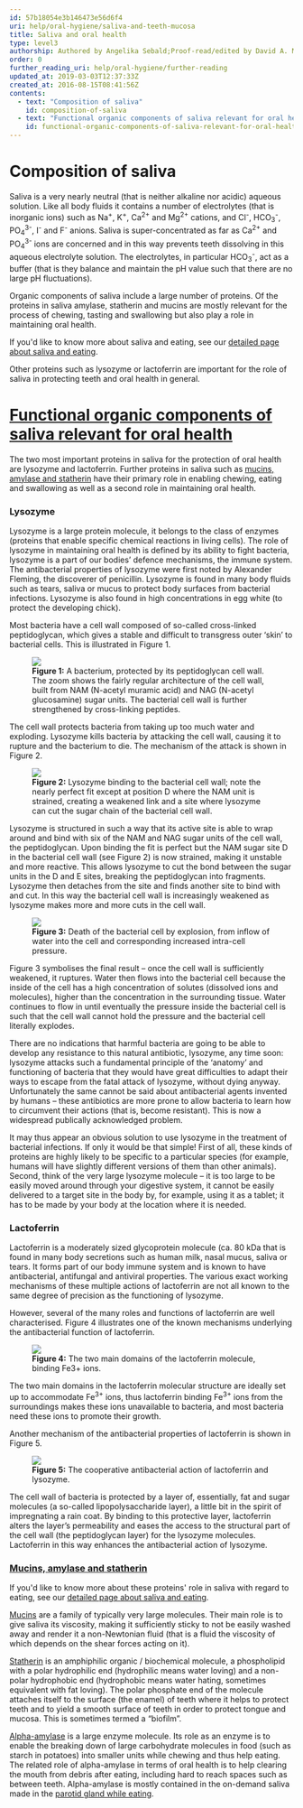 ```yaml
---
id: 57b18054e3b146473e56d6f4
uri: help/oral-hygiene/saliva-and-teeth-mucosa
title: Saliva and oral health
type: level3
authorship: Authored by Angelika Sebald;Proof-read/edited by David A. Mitchell
order: 0
further_reading_uri: help/oral-hygiene/further-reading
updated_at: 2019-03-03T12:37:33Z
created_at: 2016-08-15T08:41:56Z
contents:
  - text: "Composition of saliva"
    id: composition-of-saliva
  - text: "Functional organic components of saliva relevant for oral health"
    id: functional-organic-components-of-saliva-relevant-for-oral-health
---
```


<h1 id="composition-of-saliva">Composition of saliva</h1>
<p>Saliva is a very nearly neutral (that is neither alkaline nor
    acidic) aqueous solution. Like all body fluids it contains
    a number of electrolytes (that is inorganic ions) such as
    Na<sup>+</sup>, K<sup>+</sup>, Ca<sup>2+</sup> and Mg<sup>2+</sup>    cations, and Cl<sup>-</sup>, HCO<sub>3</sub><sup>-</sup>,
    PO<sub>4</sub><sup>3-</sup>, I<sup>-</sup> and F<sup>-</sup>    anions. Saliva is super-concentrated as far as Ca<sup>2+</sup>    and PO<sub>4</sub><sup>3-</sup> ions are concerned and in
    this way prevents teeth dissolving in this aqueous electrolyte
    solution. The electrolytes, in particular HCO<sub>3</sub><sup>-</sup>,
    act as a buffer (that is they balance and maintain the pH
    value such that there are no large pH fluctuations).</p>
<p>Organic components of saliva include a large number of proteins.
    Of the proteins in saliva amylase, statherin and mucins are
    mostly relevant for the process of chewing, tasting and swallowing
    but also play a role in maintaining oral health.</p>
<aside>
    <p>If you'd like to know more about saliva and eating,
        see our <a href="/help/oral-food/saliva-and-eating/detailed">detailed page about saliva and eating</a>.</p>
</aside>
<p>Other proteins such as lysozyme or lactoferrin are important
    for the role of saliva in protecting teeth and oral health
    in general.</p>
<h1 id="functional-organic-components-of-saliva-relevant-for-oral-health"><a href="/help/oral-hygiene/further-reading">Functional organic components of saliva relevant for oral health</a></h1>
<p>The two most important proteins in saliva for the protection
    of oral health are lysozyme and lactoferrin. Further proteins
    in saliva such as <a href="/help/oral-food/saliva-and-eating/detailed">mucins, amylase and statherin</a>    have their primary role in enabling chewing, eating and swallowing
    as well as a second role in maintaining oral health.</p>
<h3>Lysozyme</h3>
<p>Lysozyme is a large protein molecule, it belongs to the class
    of enzymes (proteins that enable specific chemical reactions
    in living cells). The role of lysozyme in maintaining oral
    health is defined by its ability to fight bacteria, lysozyme
    is a part of our bodies’ defence mechanisms, the immune system.
    The antibacterial properties of lysozyme were first noted
    by Alexander Fleming, the discoverer of penicillin. Lysozyme
    is found in many body fluids such as tears, saliva or mucus
    to protect body surfaces from bacterial infections. Lysozyme
    is also found in high concentrations in egg white (to protect
    the developing chick).</p>
<p>Most bacteria have a cell wall composed of so-called cross-linked
    peptidoglycan, which gives a stable and difficult to transgress
    outer ‘skin’ to bacterial cells. This is illustrated in Figure
    1.</p>
<figure><img src="/help/oral-hygiene/saliva-and-teeth-mucosa/level3/figure1.png">
    <figcaption><strong>Figure 1:</strong> A bacterium, protected by its
        peptidoglycan cell wall. The zoom shows the fairly regular
        architecture of the cell wall, built from NAM (N-acetyl
        muramic acid) and NAG (N-acetyl glucosamine) sugar units.
        The bacterial cell wall is further strengthened by cross-linking
        peptides.</figcaption>
</figure>
<p>The cell wall protects bacteria from taking up too much water
    and exploding. Lysozyme kills bacteria by attacking the cell
    wall, causing it to rupture and the bacterium to die. The
    mechanism of the attack is shown in Figure 2.</p>
<figure><img src="/help/oral-hygiene/saliva-and-teeth-mucosa/level3/figure2.png">
    <figcaption><strong>Figure 2:</strong> Lysozyme binding to the bacterial
        cell wall; note the nearly perfect fit except at position
        D where the NAM unit is strained, creating a weakened
        link and a site where lysozyme can cut the sugar chain
        of the bacterial cell wall.</figcaption>
</figure>
<p>Lysozyme is structured in such a way that its active site is
    able to wrap around and bind with six of the NAM and NAG
    sugar units of the cell wall, the peptidoglycan. Upon binding
    the fit is perfect but the NAM sugar site D in the bacterial
    cell wall (see Figure 2) is now strained, making it unstable
    and more reactive. This allows lysozyme to cut the bond between
    the sugar units in the D and E sites, breaking the peptidoglycan
    into fragments. Lysozyme then detaches from the site and
    finds another site to bind with and cut. In this way the
    bacterial cell wall is increasingly weakened as lysozyme
    makes more and more cuts in the cell wall.</p>
<figure><img src="/help/oral-hygiene/saliva-and-teeth-mucosa/level3/figure3.png">
    <figcaption><strong>Figure 3:</strong> Death of the bacterial cell by
        explosion, from inflow of water into the cell and corresponding
        increased intra-cell pressure.</figcaption>
</figure>
<p>Figure 3 symbolises the final result – once the cell wall is
    sufficiently weakened, it ruptures. Water then flows into
    the bacterial cell because the inside of the cell has a high
    concentration of solutes (dissolved ions and molecules),
    higher than the concentration in the surrounding tissue.
    Water continues to flow in until eventually the pressure
    inside the bacterial cell is such that the cell wall cannot
    hold the pressure and the bacterial cell literally explodes.</p>
<p>There are no indications that harmful bacteria are going to be
    able to develop any resistance to this natural antibiotic,
    lysozyme, any time soon: lysozyme attacks such a fundamental
    principle of the ‘anatomy’ and functioning of bacteria that
    they would have great difficulties to adapt their ways to
    escape from the fatal attack of lysozyme, without dying anyway.
    Unfortunately the same cannot be said about antibacterial
    agents invented by humans – these antibiotics are more prone
    to allow bacteria to learn how to circumvent their actions
    (that is, become resistant). This is now a widespread publically
    acknowledged problem.</p>
<p>It may thus appear an obvious solution to use lysozyme in the
    treatment of bacterial infections. If only it would be that
    simple! First of all, these kinds of proteins are highly
    likely to be specific to a particular species (for example,
    humans will have slightly different versions of them than
    other animals). Second, think of the very large lysozyme
    molecule – it is too large to be easily moved around through
    your digestive system, it cannot be easily delivered to a
    target site in the body by, for example, using it as a tablet;
    it has to be made by your body at the location where it is
    needed.</p>
<h3>Lactoferrin</h3>
<p>Lactoferrin is a moderately sized glycoprotein molecule (ca.
    80 kDa that is found in many body secretions such as human
    milk, nasal mucus, saliva or tears. It forms part of our
    body immune system and is known to have antibacterial, antifungal
    and antiviral properties. The various exact working mechanisms
    of these multiple actions of lactoferrin are not all known
    to the same degree of precision as the functioning of lysozyme.</p>
<p>However, several of the many roles and functions of lactoferrin
    are well characterised. Figure 4 illustrates one of the known
    mechanisms underlying the antibacterial function of lactoferrin.</p>
<figure><img src="/help/oral-hygiene/saliva-and-teeth-mucosa/level3/figure4.png">
    <figcaption><strong>Figure 4:</strong> The two main domains of the lactoferrin
        molecule, binding Fe3+ ions.</figcaption>
</figure>
<p>The two main domains in the lactoferrin molecular structure are
    ideally set up to accommodate Fe<sup>3+</sup> ions, thus
    lactoferrin binding Fe<sup>3+</sup> ions from the surroundings
    makes these ions unavailable to bacteria, and most bacteria
    need these ions to promote their growth.</p>
<p>Another mechanism of the antibacterial properties of lactoferrin
    is shown in Figure 5.</p>
<figure><img src="/help/oral-hygiene/saliva-and-teeth-mucosa/level3/figure5.png">
    <figcaption><strong>Figure 5:</strong> The cooperative antibacterial
        action of lactoferrin and lysozyme.</figcaption>
</figure>
<p>The cell wall of bacteria is protected by a layer of, essentially,
    fat and sugar molecules (a so-called lipopolysaccharide layer),
    a little bit in the spirit of impregnating a rain coat. By
    binding to this protective layer, lactoferrin alters the
    layer’s permeability and eases the access to the structural
    part of the cell wall (the peptidoglycan layer) for the lysozyme
    molecules. Lactoferrin in this way enhances the antibacterial
    action of lysozyme.</p>
<h3><a href="/help/oral-food/saliva-and-eating/detailed">Mucins, amylase and statherin</a></h3>
<aside>
    <p>If you'd like to know more about these proteins'
        role in saliva with regard to eating, see our <a href="/help/oral-food/saliva-and-eating/detailed">detailed page about saliva and eating</a>.</p>
</aside>
<p><a href="/help/oral-food/saliva-and-eating/detailed">Mucins</a>    are a family of typically very large molecules. Their main
    role is to give saliva its viscosity, making it sufficiently
    sticky to not be easily washed away and render it a non-Newtonian
    fluid (that is a fluid the viscosity of which depends on
    the shear forces acting on it).</p>
<p><a href="/help/oral-food/saliva-and-eating/detailed">Statherin</a>    is an amphiphilic organic / biochemical molecule, a phospholipid
    with a polar hydrophilic end (hydrophilic means water loving)
    and a non-polar hydrophobic end (hydrophobic means water
    hating, sometimes equivalent with fat loving). The polar
    phosphate end of the molecule attaches itself to the surface
    (the enamel) of teeth where it helps to protect teeth and
    to yield a smooth surface of teeth in order to protect tongue
    and mucosa. This is sometimes termed a “biofilm”.</p>
<p><a href="/help/oral-food/saliva-and-eating/detailed">Alpha-amylase</a>    is a large enzyme molecule. Its role as an enzyme is to enable
    the breaking down of large carbohydrate molecules in food
    (such as starch in potatoes) into smaller units while chewing
    and thus help eating. The related role of alpha-amylase in
    terms of oral health is to help clearing the mouth from debris
    after eating, including hard to reach spaces such as between
    teeth. Alpha-amylase is mostly contained in the on-demand
    saliva made in the <a href="/help/oral-food/saliva-and-eating">parotid gland while eating</a>.</p>
